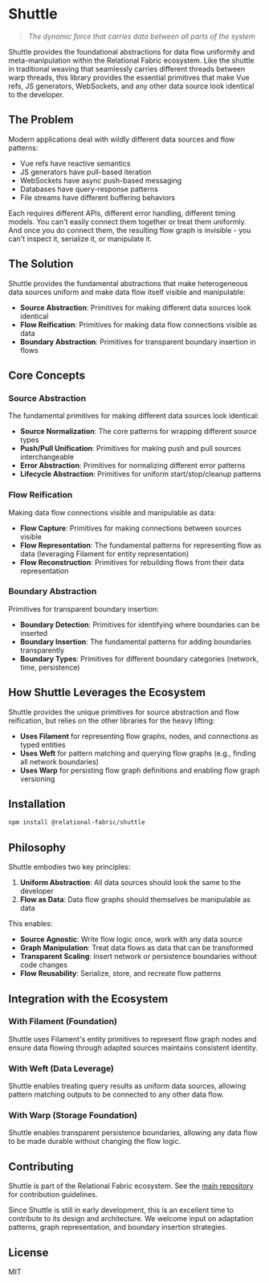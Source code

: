 # Shuttle

> *The dynamic force that carries data between all parts of the system*

Shuttle provides the foundational abstractions for data flow uniformity and meta-manipulation within the Relational Fabric ecosystem. Like the shuttle in traditional weaving that seamlessly carries different threads between warp threads, this library provides the essential primitives that make Vue refs, JS generators, WebSockets, and any other data source look identical to the developer.

## The Problem

Modern applications deal with wildly different data sources and flow patterns:

- Vue refs have reactive semantics
- JS generators have pull-based iteration 
- WebSockets have async push-based messaging
- Databases have query-response patterns
- File streams have different buffering behaviors

Each requires different APIs, different error handling, different timing models. You can't easily connect them together or treat them uniformly. And once you do connect them, the resulting flow graph is invisible - you can't inspect it, serialize it, or manipulate it.

## The Solution

Shuttle provides the fundamental abstractions that make heterogeneous data sources uniform and make data flow itself visible and manipulable:

- **Source Abstraction**: Primitives for making different data sources look identical
- **Flow Reification**: Primitives for making data flow connections visible as data
- **Boundary Abstraction**: Primitives for transparent boundary insertion in flows

## Core Concepts

### Source Abstraction

The fundamental primitives for making different data sources look identical:

- **Source Normalization**: The core patterns for wrapping different source types
- **Push/Pull Unification**: Primitives for making push and pull sources interchangeable  
- **Error Abstraction**: Primitives for normalizing different error patterns
- **Lifecycle Abstraction**: Primitives for uniform start/stop/cleanup patterns

### Flow Reification

Making data flow connections visible and manipulable as data:

- **Flow Capture**: Primitives for making connections between sources visible
- **Flow Representation**: The fundamental patterns for representing flow as data (leveraging Filament for entity representation)
- **Flow Reconstruction**: Primitives for rebuilding flows from their data representation

### Boundary Abstraction

Primitives for transparent boundary insertion:

- **Boundary Detection**: Primitives for identifying where boundaries can be inserted
- **Boundary Insertion**: The fundamental patterns for adding boundaries transparently
- **Boundary Types**: Primitives for different boundary categories (network, time, persistence)

## How Shuttle Leverages the Ecosystem

Shuttle provides the unique primitives for source abstraction and flow reification, but relies on the other libraries for the heavy lifting:

- **Uses Filament** for representing flow graphs, nodes, and connections as typed entities
- **Uses Weft** for pattern matching and querying flow graphs (e.g., finding all network boundaries)
- **Uses Warp** for persisting flow graph definitions and enabling flow graph versioning

## Installation

```bash
npm install @relational-fabric/shuttle
```

## Philosophy

Shuttle embodies two key principles:

1. **Uniform Abstraction**: All data sources should look the same to the developer
2. **Flow as Data**: Data flow graphs should themselves be manipulable as data

This enables:
- **Source Agnostic**: Write flow logic once, work with any data source
- **Graph Manipulation**: Treat data flows as data that can be transformed
- **Transparent Scaling**: Insert network or persistence boundaries without code changes
- **Flow Reusability**: Serialize, store, and recreate flow patterns

## Integration with the Ecosystem

### With Filament (Foundation)

Shuttle uses Filament's entity primitives to represent flow graph nodes and ensure data flowing through adapted sources maintains consistent identity.

### With Weft (Data Leverage)

Shuttle enables treating query results as uniform data sources, allowing pattern matching outputs to be connected to any other data flow.

### With Warp (Storage Foundation)

Shuttle enables transparent persistence boundaries, allowing any data flow to be made durable without changing the flow logic.

## Contributing

Shuttle is part of the Relational Fabric ecosystem. See the [main repository](../../) for contribution guidelines.

Since Shuttle is still in early development, this is an excellent time to contribute to its design and architecture. We welcome input on adaptation patterns, graph representation, and boundary insertion strategies.

## License

MIT